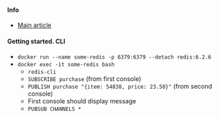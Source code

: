 #### Info
* [Main article](../../database/key-value/redis/redis.md)

#### Getting started. CLI
* `docker run --name some-redis -p 6379:6379 --detach redis:6.2.6`
* `docker exec -it some-redis bash`
    * `redis-cli`
    * `SUBSCRIBE purchase` (from first console)
    * `PUBLISH purchase "{item: 54838, price: 23.50}"` (from second console)
    * First console should display message
    * `PUBSUB CHANNELS *`
